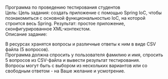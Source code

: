 Программа по проведению тестирования студентов  
Цель: Цель задания: создать приложение с помощью Spring IoC, чтобы познакомиться с основной функциональностью IoC, на которой строится весь Spring. Результат: простое приложение, сконфигурированное XML-контекстом.  
Описание задание:  

В ресурсах хранятся вопросы и различные ответы к ним в виде CSV файла (5 вопросов).  
Программа должна спросить у пользователя фамилию и имя, спросить 5 вопросов из CSV-файла и вывести результат тестирования.  
Вопросы могут быть с выбором из нескольких вариантов или со свободным ответом - на Ваше желание и усмотрение.  